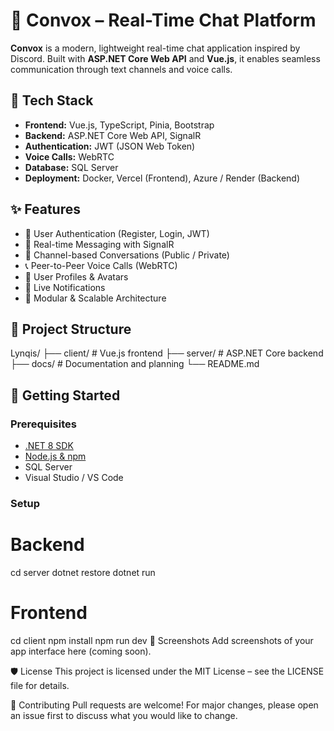 # 🧭 Convox – Real-Time Chat Platform

**Convox** is a modern, lightweight real-time chat application inspired by Discord. Built with **ASP.NET Core Web API** and **Vue.js**, it enables seamless communication through text channels and voice calls.

## 🧰 Tech Stack

- **Frontend:** Vue.js, TypeScript, Pinia, Bootstrap
- **Backend:** ASP.NET Core Web API, SignalR
- **Authentication:** JWT (JSON Web Token)
- **Voice Calls:** WebRTC
- **Database:** SQL Server
- **Deployment:** Docker, Vercel (Frontend), Azure / Render (Backend)

## ✨ Features

- 🔐 User Authentication (Register, Login, JWT)
- 💬 Real-time Messaging with SignalR
- 📁 Channel-based Conversations (Public / Private)
- 📞 Peer-to-Peer Voice Calls (WebRTC)
- 👤 User Profiles & Avatars
- 🔔 Live Notifications
- 🧱 Modular & Scalable Architecture

## 📁 Project Structure

Lynqis/
├── client/ # Vue.js frontend
├── server/ # ASP.NET Core backend
├── docs/ # Documentation and planning
└── README.md

## 🚀 Getting Started

### Prerequisites

- [.NET 8 SDK](https://dotnet.microsoft.com/download)
- [Node.js & npm](https://nodejs.org/)
- SQL Server
- Visual Studio / VS Code

### Setup
# Backend
cd server
dotnet restore
dotnet run

# Frontend
cd client
npm install
npm run dev
📸 Screenshots
Add screenshots of your app interface here (coming soon).

🛡️ License
This project is licensed under the MIT License – see the LICENSE file for details.

🤝 Contributing
Pull requests are welcome!
For major changes, please open an issue first to discuss what you would like to change.
